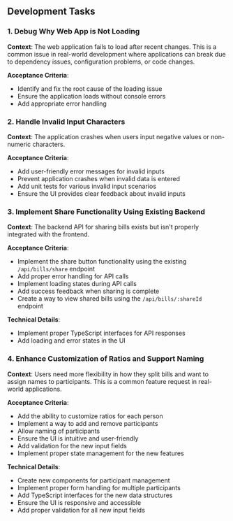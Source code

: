 
## Development Tasks

### 1. Debug Why Web App is Not Loading

**Context**: The web application fails to load after recent changes. This is a common issue in real-world development where applications can break due to dependency issues, configuration problems, or code changes.

**Acceptance Criteria**:
- Identify and fix the root cause of the loading issue
- Ensure the application loads without console errors
- Add appropriate error handling


### 2. Handle Invalid Input Characters

**Context**: The application crashes when users input negative values or non-numeric characters. 

**Acceptance Criteria**:
- Add user-friendly error messages for invalid inputs
- Prevent application crashes when invalid data is entered
- Add unit tests for various invalid input scenarios
- Ensure the UI provides clear feedback about invalid inputs

### 3. Implement Share Functionality Using Existing Backend

**Context**: The backend API for sharing bills exists but isn't properly integrated with the frontend. 

**Acceptance Criteria**:
- Implement the share button functionality using the existing `/api/bills/share` endpoint
- Add proper error handling for API calls
- Implement loading states during API calls
- Add success feedback when sharing is complete
- Create a way to view shared bills using the `/api/bills/:shareId` endpoint

**Technical Details**:
- Implement proper TypeScript interfaces for API responses
- Add loading and error states in the UI

### 4. Enhance Customization of Ratios and Support Naming

**Context**: Users need more flexibility in how they split bills and want to assign names to participants. This is a common feature request in real-world applications.

**Acceptance Criteria**:
- Add the ability to customize ratios for each person
- Implement a way to add and remove participants
- Allow naming of participants
- Ensure the UI is intuitive and user-friendly
- Add validation for the new input fields
- Implement proper state management for the new features

**Technical Details**:
- Create new components for participant management
- Implement proper form handling for multiple participants
- Add TypeScript interfaces for the new data structures
- Ensure the UI is responsive and accessible
- Add proper validation for all new input fields
